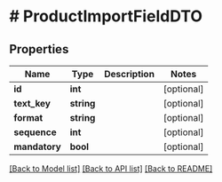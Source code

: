 # # ProductImportFieldDTO

## Properties

Name | Type | Description | Notes
------------ | ------------- | ------------- | -------------
**id** | **int** |  | [optional]
**text_key** | **string** |  | [optional]
**format** | **string** |  | [optional]
**sequence** | **int** |  | [optional]
**mandatory** | **bool** |  | [optional]

[[Back to Model list]](../../README.md#models) [[Back to API list]](../../README.md#endpoints) [[Back to README]](../../README.md)
